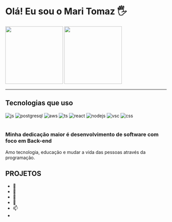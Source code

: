 # Olá! Eu sou o Mari Tomaz 🖐️

<img  height="180em" src= "https://github-readme-stats.vercel.app/api?username=mar1tomaz&show_icons=true&theme=radical"/>  <img  height="180em" src= "https://github-readme-stats.vercel.app/api/top-langs/?username=mar1tomaz&layout=compact&langs_count=16&theme=radical"/>
______________________________________________________________________________
## Tecnologias que uso

<div style="display: inline_block">
  <img align="center" alt="js" src="https://img.shields.io/badge/JavaScript-323330?style=for-the-badge&logo=javascript&logoColor=F7DF1E" />
  <img align="center" alt="postgresql" src="https://img.shields.io/badge/PostgreSQL-316192?style=for-the-badge&logo=postgresql&logoColor=white" />
  <img align="center" alt="aws" src="https://img.shields.io/badge/Amazon_AWS-FF9900?style=for-the-badge&logo=amazonaws&logoColor=white" />
  <img align="center" alt="ts" src="https://img.shields.io/badge/TypeScript-007ACC?style=for-the-badge&logo=typescript&logoColor=white" />
  <img align="center" alt="react" src="https://img.shields.io/badge/React-20232A?style=for-the-badge&logo=react&logoColor=61DAFB" />
  <img align="center" alt="nodejs" src="https://img.shields.io/badge/Node.js-43853D?style=for-the-badge&logo=node.js&logoColor=white" />
   <img align="center" alt="vsc" src="https://img.shields.io/badge/Visual_Studio_Code-0078D4?style=for-the-badge&logo=visual%20studio%20code&logoColor=white" />
  <img align="center" alt="css" src="https://img.shields.io/badge/CSS-239120?&style=for-the-badge&logo=css3&logoColor=white" />
</div><br/>

### Minha dedicação maior é desenvolvimento de software com foco em Back-end
Amo tecnologia, educação e mudar a vida das pessoas através da programação.
## PROJETOS

- 👋 
- 👀 
- 🌱 
- 💞️ 
- 📫 
- 

<!---
mar1tomaz/mar1tomaz is a ✨ special ✨ repository because its `README.md` (this file) appears on your GitHub profile.
You can click the Preview link to take a look at your changes.
--->
